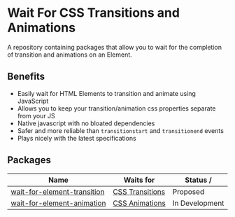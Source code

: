 # Wait For CSS Transitions and Animations

A repository containing packages that allow you to wait for the completion of transition and animations on an Element.

## Benefits

* Easily wait for HTML Elements to transition and animate using JavaScript
* Allows you to keep your transition/animation css properties separate from your JS
* Native javascript with no bloated dependencies
* Safer and more reliable than `transitionstart` and `transitionend` events
* Plays nicely with the latest specifications

## Packages


| Name  | Waits for | Status /
| ------------- | ------------- | ------------- |
| [wait-for-element-transition](packages/wait-for-element-transition)  | [CSS Transitions](https://www.w3.org/TR/css-transitions-1/)  | Proposed
| [wait-for-element-animation](packages/wait-for-element-animation)  | [CSS Animations](https://www.w3.org/TR/css-animations-1/)  | In Development

